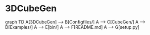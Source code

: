 # 3DCubeGen

graph TD
    A[3DCubeGen] --> B[Configfiles/]
    A --> C[CubeGen/]
    A --> D[Examples/]
    A --> E[bin/]
    A --> F[README.md]
    A --> G[setup.py]
